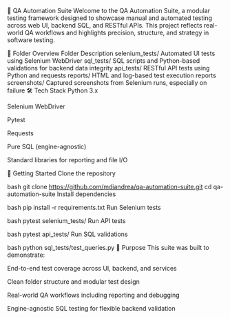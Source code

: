 🧪 QA Automation Suite
Welcome to the QA Automation Suite, a modular testing framework designed to showcase manual and automated testing across web UI, backend SQL, and RESTful APIs. This project reflects real-world QA workflows and highlights precision, structure, and strategy in software testing.

📁 Folder Overview
Folder	Description
selenium_tests/	Automated UI tests using Selenium WebDriver
sql_tests/	SQL scripts and Python-based validations for backend data integrity
api_tests/	RESTful API tests using Python and requests
reports/	HTML and log-based test execution reports
screenshots/	Captured screenshots from Selenium runs, especially on failure
🛠 Tech Stack
Python 3.x

Selenium WebDriver

Pytest

Requests

Pure SQL (engine-agnostic)

Standard libraries for reporting and file I/O

🚀 Getting Started
Clone the repository

bash
git clone https://github.com/mdiandrea/qa-automation-suite.git
cd qa-automation-suite
Install dependencies

bash
pip install -r requirements.txt
Run Selenium tests

bash
pytest selenium_tests/
Run API tests

bash
pytest api_tests/
Run SQL validations

bash
python sql_tests/test_queries.py
🎯 Purpose
This suite was built to demonstrate:

End-to-end test coverage across UI, backend, and services

Clean folder structure and modular test design

Real-world QA workflows including reporting and debugging

Engine-agnostic SQL testing for flexible backend validation